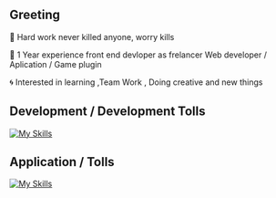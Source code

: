 ## Greeting


:low_brightness: Hard work never killed anyone, worry kills 

:trident: 1  Year experience front end devloper as frelancer Web developer / Aplication / Game plugin 

:cyclone: Interested in learning ,Team Work , Doing creative and new things 


## Development / Development Tolls 
[![My Skills](https://skillicons.dev/icons?i=js,html,css,tailwind,sass,nextjs,react,vite	)](https://skillicons.dev)



## Application / Tolls 

[![My Skills](https://skillicons.dev/icons?i=vscode,webstorm,figma,wordpress)](https://skillicons.dev)
